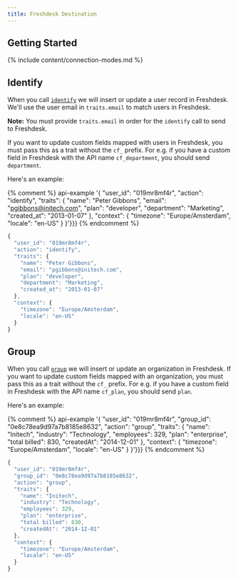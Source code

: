 ```yaml
---
title: Freshdesk Destination
---
```


## Getting Started

{% include content/connection-modes.md %}

## Identify

When you call [`identify`](/docs/spec/identify/) we will insert or update a user record in Freshdesk. We'll use the user email in `traits.email` to match users in Freshdesk.

**Note:** You must provide `traits.email` in order for the `identify` call to send to Freshdesk.

If you want to update custom fields mapped with users in Freshdesk,
you must pass this as a trait without the `cf_` prefix. For e.g. if you have a custom field in Freshdesk with the API name `cf_department`, you should send `department`.

Here's an example:

{% comment %} api-example '{
  "user_id": "019mr8mf4r",
  "action": "identify",
  "traits": {
    "name": "Peter Gibbons",
    "email": "pgibbons@initech.com",
    "plan": "developer",
    "department": "Marketing",
    "created_at": "2013-01-07"
  },
  "context": {
    "timezone": "Europe/Amsterdam",
    "locale": "en-US"
  }
}'}}} {% endcomment %}

```js
{
  "user_id": "019mr8mf4r",
  "action": "identify",
  "traits": {
    "name": "Peter Gibbons",
    "email": "pgibbons@initech.com",
    "plan": "developer",
    "department": "Marketing",
    "created_at": "2013-01-07"
  },
  "context": {
    "timezone": "Europe/Amsterdam",
    "locale": "en-US"
  }
}
```

## Group

When you call [`group`](/docs/spec/group/) we will insert or update an organization in Freshdesk. If you want to update custom fields mapped with an organization, you must pass this as a trait without the `cf_` prefix. For e.g. if you have a custom field in Freshdesk with the API name `cf_plan`, you should send `plan`.

Here's an example:

{% comment %} api-example '{
  "user_id": "019mr8mf4r",
  "group_id": "0e8c78ea9d97a7b8185e8632",
  "action": "group",
  "traits": {
    "name": "Initech",
    "industry": "Technology",
    "employees": 329,
    "plan": "enterprise",
    "total billed": 830,
    "createdAt": "2014-12-01"
  },
  "context": {
    "timezone": "Europe/Amsterdam",
    "locale": "en-US"
  }
}'}}} {% endcomment %}

```js
{
  "user_id": "019mr8mf4r",
  "group_id": "0e8c78ea9d97a7b8185e8632",
  "action": "group",
  "traits": {
    "name": "Initech",
    "industry": "Technology",
    "employees": 329,
    "plan": "enterprise",
    "total billed": 830,
    "createdAt": "2014-12-01"
  },
  "context": {
    "timezone": "Europe/Amsterdam",
    "locale": "en-US"
  }
}
```
